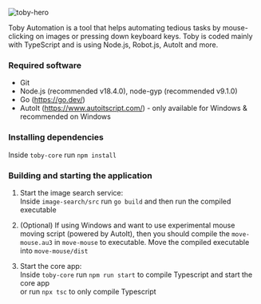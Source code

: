 ![toby-hero](https://user-images.githubusercontent.com/43781236/178103379-a3ada7ee-0956-4308-96fd-624dbaad4171.png)

Toby Automation is a tool that helps automating tedious tasks by mouse-clicking on images or pressing down keyboard keys. Toby is coded mainly with TypeScript and is using Node.js, Robot.js, AutoIt and more.

### Required software

- Git
- Node.js (recommended v18.4.0), node-gyp (recommended v9.1.0)
- Go (https://go.dev/)
- AutoIt (https://www.autoitscript.com/) - only available for Windows & recommended on Windows

### Installing dependencies

Inside `toby-core` run `npm install`

### Building and starting the application

1. Start the image search service:\
   Inside `image-search/src` run `go build` and then run the compiled executable

2. (Optional) If using Windows and want to use experimental mouse moving script (powered by AutoIt), then you should compile the `move-mouse.au3` in `move-mouse` to executable. Move the compiled executable into `move-mouse/dist`

2. Start the core app:\
   Inside `toby-core` run `npm run start` to compile Typescript and start the core app\
   or run `npx tsc` to only compile Typescript
